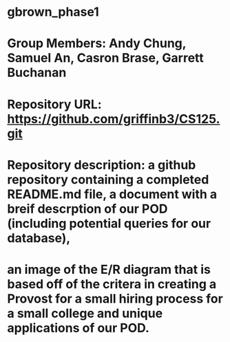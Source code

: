 # gbrown_phase1
# Group Members: Andy Chung, Samuel An, Casron Brase, Garrett Buchanan
# Repository URL: https://github.com/griffinb3/CS125.git
# Repository description: a github repository containing a completed README.md file, a document with a breif descrption of our POD (including potential queries for our database),
# an image of the E/R diagram that is based off of the critera in creating a Provost for a small hiring process for a small college and unique applications of our POD.
